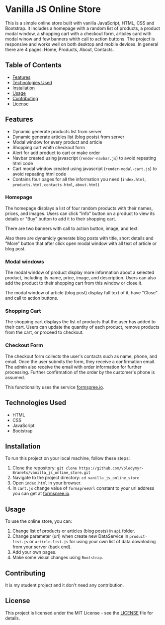 # Vanilla JS Online Store

This is a simple online store built with vanilla JavaScript, HTML, CSS and Bootstrap. It includes a homepage with a random list of products, a product modal window, a shopping cart with a checkout form, articles card with modal winow and few banners whith call to action buttons. The project is responsive and works well on both desktop and mobile devices. In general there are 4 pages: Home, Products, About, Contacts.

## Table of Contents

- [Features](#features)
- [Technologies Used](#technologies-used)
- [Installation](#installation)
- [Usage](#usage)
- [Contributing](#contributing)
- [License](#license)

## Features

- Dynamic generate products list from server
- Dynamic generate articles list (blog posts) from server
- Modal window for every product and article
- Shopping cart whith checkout form
- Alert for add product to cart or make order
- Navbar created using javascript (`render-navbar.js`) to avoid repeating html code
- Cart modal window created using javascript (`render-modal-cart.js`) to avoid repeating html code
- Contains four pages for all the information you need (`index.html`, `products.html`, `contacts.html`, `about.html`)

### Homepage

The homepage displays a list of four random products with their names, prices, and images. Users can click "Info" button on a product to view its details or "Buy" button to add it to their shopping cart.

There are two banners with call to action button, image, and text.

Also there are dynamicly generate blog posts with title, short details and "More" button that after click open modal window with all text of article or blog post.

### Modal windows

The modal window of product display more information about a selected product, including its name, price, image, and description. Users can also add the product to their shopping cart from this window or close it.

The modal window of article (blog post) display full text of it, have "Close" and call to action buttons.

### Shopping Cart

The shopping cart displays the list of products that the user has added to their cart. Users can update the quantity of each product, remove products from the cart, or proceed to checkout.

### Checkout Form

The checkout form collects the user's contacts such as name, phone, and email. Once the user submits the form, they receive a confirmation email. The admin also receive the email with order information for further processing. Further confirmation of the order by the customer's phone is assumed.

This functionality uses the service [formspree.io](https://formspree.io).

## Technologies Used

- HTML
- CSS
- JavaScript
- Bootstrap

## Installation

To run this project on your local machine, follow these steps:

1. Clone the repository: `git clone https://github.com/Volodymyr-Branets/vanilla_js_online_store.git`
2. Navigate to the project directory: `cd vanilla_js_online_store`
3. Open `index.html` in your browser.
4. In `cart.js` change value of `formspreeUrl` constant to your url address you can get at [formspree.io](https://formspree.io).

## Usage

To use the online store, you can:

1. Change list of products or articles (blog posts) in `api` folder.
2. Change parameter (url) when create new DataService in `product-list.js` or `article-list.js` for using your own list of data downloding from your server (back end).
3. Add your own pages.
4. Make some visual changes using `Bootstrap`.

## Contributing

It is my student project and it don't need any contribution.

## License

This project is licensed under the MIT License - see the [LICENSE](LICENSE) file for details.
